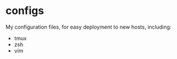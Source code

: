 configs
=======

My configuration files, for easy deployment to new hosts, including:

- tmux
- zsh
- vim
